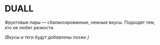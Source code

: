 # DUALL

Фруктовые пары — сбалансированные, нежные вкусы. Подходят тем, кто не любит резкости.

_(Вкусы и теги будут добавлены позже.)_